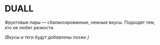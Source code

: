 # DUALL

Фруктовые пары — сбалансированные, нежные вкусы. Подходят тем, кто не любит резкости.

_(Вкусы и теги будут добавлены позже.)_